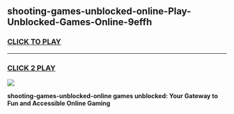 
## shooting-games-unblocked-online-Play-Unblocked-Games-Online-9effh
<h3>
<a href="https://premium76.site?title=shooting-games-unblocked-online&ref=24A">CLICK TO PLAY</a></h3>
<hr>

<h3>
<a href="https://premium76.site?title=shooting-games-unblocked-online&ref=24A">CLICK 2 PLAY</a>
  
</h3>

<a href="https://premium76.site?title=shooting-games-unblocked-online&ref=24A"><img src="https://clearcache.store/games.png"></a>


**shooting-games-unblocked-online games unblocked: Your Gateway to Fun and Accessible Online Gaming**
